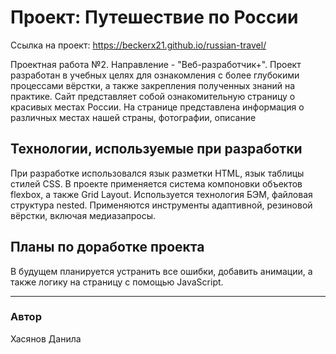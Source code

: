 # Проект: Путешествие по России

Ссылка на проект: https://beckerx21.github.io/russian-travel/

Проектная работа №2. Направление - "Веб-разработчик+". Проект разработан в учебных целях для ознакомления с более глубокими процессами вёрстки, а также закрепления полученных знаний на практике.
Сайт представляет собой ознакомительную страницу о красивых местах России. На странице представлена информация о различных местах нашей страны, фотографии, описание

## Технологии, используемые при разработки

При разработке использовался язык разметки HTML, язык таблицы стилей CSS. В проекте применяется система компоновки объектов flexbox, а также Grid Layout. Используется технология БЭМ, файловая структура nested. Применяются инструменты адаптивной, резиновой вёрстки, включая медиазапросы.

## Планы по доработке проекта

В будущем планируется устранить все ошибки, добавить анимации, а также логику на страницу с помощью JavaScript.

------

### Автор
Хасянов Данила
